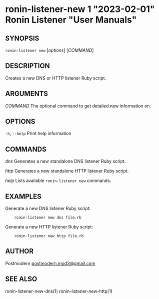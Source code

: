 # ronin-listener-new 1 "2023-02-01" Ronin Listener "User Manuals"

## SYNOPSIS

`ronin-listener new` [*options*] [*COMMAND*]

## DESCRIPTION

Creates a new DNS or HTTP listener Ruby script.

## ARGUMENTS

*COMMAND*
	The optional command to get detailed new information on.

## OPTIONS

`-h`, `--help`
  Print help information

## COMMANDS

*dns*
  Generates a new standalone DNS listener Ruby script.

*http*
  Generates a new standalone HTTP listener Ruby script.

*help*
  Lists available `ronin-listener new` commands.

## EXAMPLES

Generate a new DNS listener Ruby script:

        ronin-listener new dns file.rb

Generate a new HTTP listener Ruby script:

        ronin-listener new http file.rb

## AUTHOR

Postmodern <postmodern.mod3@gmail.com>

## SEE ALSO

ronin-listener-new-dns(1) ronin-listener-new-http(1)
